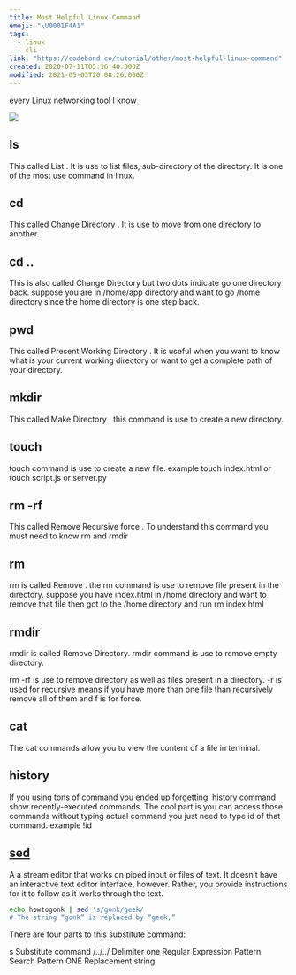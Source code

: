 ```yaml
---
title: Most Helpful Linux Command
emoji: "\U0001F4A1"
tags:
  - linux
  - cli
link: "https://codebond.co/tutorial/other/most-helpful-linux-command"
created: 2020-07-11T05:16:40.000Z
modified: 2021-05-03T20:08:26.000Z
---
```


[every Linux networking tool I know](https://wizardzines.com/networking-tools-poster.pdf)

![](https://i.pinimg.com/originals/01/90/f9/0190f909c09dc3f60db7b6a6e64f69f0.jpg)

## ls

This called List . It is use to list files, sub-directory of the directory. It is one of the most use command in linux.

## cd

This called Change Directory . It is use to move from one directory to another.

## cd ..

This is also called Change Directory but two dots indicate go one directory back. suppose you are in /home/app directory and want to go /home directory since the home directory is one step back.

## pwd

This called Present Working Directory . It is useful when you want to know what is your current working directory or want to get a complete path of your directory.

## mkdir

This called Make Directory . this command is use to create a new directory.

## touch

touch command is use to create a new file. example touch index.html or touch script.js or server.py

## rm -rf

This called Remove Recursive force . To understand this command you must need to know rm and rmdir

## rm

rm is called Remove . the rm command is use to remove file present in the directory. suppose you have index.html in /home directory and want to remove that file then got to the /home directory and run rm index.html

## rmdir

rmdir is called Remove Directory. rmdir command is use to remove empty directory.

rm -rf is use to remove directory as well as files present in a directory. -r is used for recursive means if you have more than one file than recursively remove all of them and f is for force.

## cat

The cat commands allow you to view the content of a file in terminal.

## history

If you using tons of command you ended up forgetting. history command show recently-executed commands. The cool part is you can access those commands without typing actual command you just need to type id of that command. example !id

## [sed](https://gist.github.com/ssstonebraker/6140154)

A a stream editor that works on piped input or files of text. It doesn’t have an interactive text editor interface, however. Rather, you provide instructions for it to follow as it works through the text.

```sh
echo howtogonk | sed 's/gonk/geek/
# The string “gonk” is replaced by “geek,”
```

There are four parts to this substitute command:

s Substitute command
/../../ Delimiter
one Regular Expression Pattern Search Pattern
ONE Replacement string
